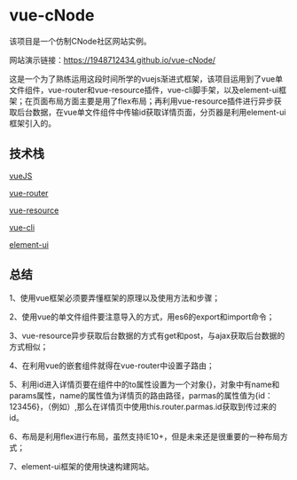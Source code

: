 # vue-cNode

该项目是一个仿制CNode社区网站实例。

网站演示链接：https://1948712434.github.io/vue-cNode/

这是一个为了熟练运用这段时间所学的vuejs渐进式框架，该项目运用到了vue单文件组件，vue-router和vue-resource插件，vue-cli脚手架，以及element-ui框架；在页面布局方面主要是用了flex布局；再利用vue-resource插件进行异步获取后台数据，在vue单文件组件中传输id获取详情页面，分页器是利用element-ui框架引入的。

## 技术栈

[vueJS]()

[vue-router]()

[vue-resource]()

[vue-cli]()

[element-ui]()

## 总结

1、使用vue框架必须要弄懂框架的原理以及使用方法和步骤；

2、使用vue的单文件组件要注意导入的方式，用es6的export和import命令；

3、vue-resource异步获取后台数据的方式有get和post，与ajax获取后台数据的方式相似；

4、在利用vue的嵌套组件就得在vue-router中设置子路由；

5、利用id进入详情页要在<router-link>组件中的to属性设置为一个对象{}，对象中有name和params属性，name的属性值为详情页的路由路径，parmas的属性值为{id：123456}，（例如<router-link to = '{name:"/detials" , parmas = { id:123456 }'>）,那么在详情页中使用this.router.parmas.id获取到传过来的id。

6、布局是利用flex进行布局，虽然支持IE10+，但是未来还是很重要的一种布局方式；

7、element-ui框架的使用快速构建网站。
